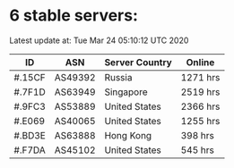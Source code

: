 # 6 stable servers:

Latest update at: Tue Mar 24 05:10:12 UTC 2020

| ID | ASN | Server Country | Online |
| -- | --- | -------------- | ------ |
| #.15CF | AS49392 | Russia | 1271 hrs |
| #.7F1D | AS63949 | Singapore | 2519 hrs |
| #.9FC3 | AS53889 | United States | 2366 hrs |
| #.E069 | AS40065 | United States | 1255 hrs |
| #.BD3E | AS63888 | Hong Kong | 398 hrs |
| #.F7DA | AS45102 | United States | 545 hrs |

